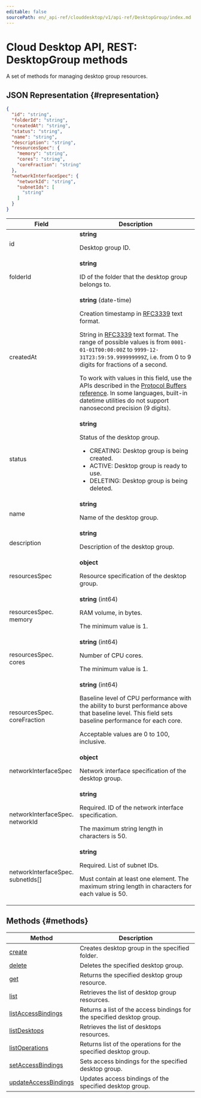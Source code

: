 ```yaml
---
editable: false
sourcePath: en/_api-ref/clouddesktop/v1/api-ref/DesktopGroup/index.md
---
```


# Cloud Desktop API, REST: DesktopGroup methods
A set of methods for managing desktop group resources.
## JSON Representation {#representation}
```json 
{
  "id": "string",
  "folderId": "string",
  "createdAt": "string",
  "status": "string",
  "name": "string",
  "description": "string",
  "resourcesSpec": {
    "memory": "string",
    "cores": "string",
    "coreFraction": "string"
  },
  "networkInterfaceSpec": {
    "networkId": "string",
    "subnetIds": [
      "string"
    ]
  }
}
```
 
Field | Description
--- | ---
id | **string**<br><p>Desktop group ID.</p> 
folderId | **string**<br><p>ID of the folder that the desktop group belongs to.</p> 
createdAt | **string** (date-time)<br><p>Creation timestamp in <a href="https://www.ietf.org/rfc/rfc3339.txt">RFC3339</a> text format.</p> <p>String in <a href="https://www.ietf.org/rfc/rfc3339.txt">RFC3339</a> text format. The range of possible values is from ``0001-01-01T00:00:00Z`` to ``9999-12-31T23:59:59.999999999Z``, i.e. from 0 to 9 digits for fractions of a second.</p> <p>To work with values in this field, use the APIs described in the <a href="https://developers.google.com/protocol-buffers/docs/reference/overview">Protocol Buffers reference</a>. In some languages, built-in datetime utilities do not support nanosecond precision (9 digits).</p> 
status | **string**<br><p>Status of the desktop group.</p> <ul> <li>CREATING: Desktop group is being created.</li> <li>ACTIVE: Desktop group is ready to use.</li> <li>DELETING: Desktop group is being deleted.</li> </ul> 
name | **string**<br><p>Name of the desktop group.</p> 
description | **string**<br><p>Description of the desktop group.</p> 
resourcesSpec | **object**<br><p>Resource specification of the desktop group.</p> 
resourcesSpec.<br>memory | **string** (int64)<br><p>RAM volume, in bytes.</p> <p>The minimum value is 1.</p> 
resourcesSpec.<br>cores | **string** (int64)<br><p>Number of CPU cores.</p> <p>The minimum value is 1.</p> 
resourcesSpec.<br>coreFraction | **string** (int64)<br><p>Baseline level of CPU performance with the ability to burst performance above that baseline level. This field sets baseline performance for each core.</p> <p>Acceptable values are 0 to 100, inclusive.</p> 
networkInterfaceSpec | **object**<br><p>Network interface specification of the desktop group.</p> 
networkInterfaceSpec.<br>networkId | **string**<br><p>Required. ID of the network interface specification.</p> <p>The maximum string length in characters is 50.</p> 
networkInterfaceSpec.<br>subnetIds[] | **string**<br><p>Required. List of subnet IDs.</p> <p>Must contain at least one element. The maximum string length in characters for each value is 50.</p> 

## Methods {#methods}
Method | Description
--- | ---
[create](create.md) | Creates desktop group in the specified folder.
[delete](delete.md) | Deletes the specified desktop group.
[get](get.md) | Returns the specified desktop group resource.
[list](list.md) | Retrieves the list of desktop group resources.
[listAccessBindings](listAccessBindings.md) | Returns a list of the access bindings for the specified desktop group.
[listDesktops](listDesktops.md) | Retrieves the list of desktops resources.
[listOperations](listOperations.md) | Returns list of the operations for the specified desktop group.
[setAccessBindings](setAccessBindings.md) | Sets access bindings for the specified desktop group.
[updateAccessBindings](updateAccessBindings.md) | Updates access bindings of the specified desktop group.